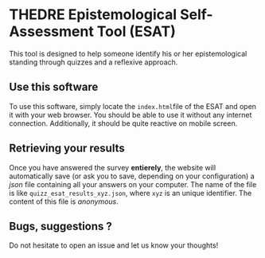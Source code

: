 # THEDRE Epistemological Self-Assessment Tool (ESAT)

This tool is designed to help someone identify his or her epistemological standing through quizzes and a reflexive approach.

## Use this software
To use this software, simply locate the `index.html`file of the ESAT and open it with your web browser. You should be able to use it without any internet connection.
Additionally, it should be quite reactive on mobile screen.

## Retrieving your results
Once you have answered the survey **entierely**, the website will automatically save (or ask you to save, depending on your configuration) a *json* file containing all your answers on your computer. The name of the file is like `quizz_esat_results_xyz.json`, where `xyz` is an unique identifier. The content of this file is *anonymous*.

## Bugs, suggestions ?
Do not hesitate to open an issue and let us know your thoughts!